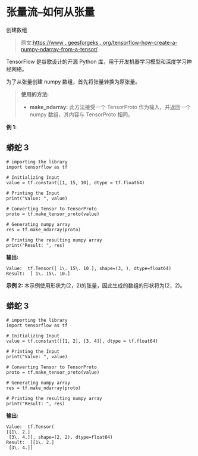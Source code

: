 # 张量流–如何从张量

创建数组

> 原文:[https://www . geesforgeks . org/tensorflow-how-create-a-numpy-ndarray-from-a-tensor/](https://www.geeksforgeeks.org/tensorflow-how-to-create-a-numpy-ndarray-from-a-tensor/)

TensorFlow 是谷歌设计的开源 Python 库，用于开发机器学习模型和深度学习神经网络。

为了从张量创建 numpy 数组，首先将张量转换为原张量。

> **使用的方法:**
> 
> *   **make_ndarray:** 此方法接受一个 TensorProto 作为输入，并返回一个 numpy 数组，其内容与 TensorProto 相同。

**例 1:**

## 蟒蛇 3

```
# importing the library
import tensorflow as tf

# Initializing Input
value = tf.constant([1, 15, 10], dtype = tf.float64)

# Printing the Input
print("Value: ", value)

# Converting Tensor to TensorProto
proto = tf.make_tensor_proto(value)

# Generating numpy array
res = tf.make_ndarray(proto)

# Printing the resulting numpy array
print("Result: ", res)
```

**输出:**

```
Value:  tf.Tensor([ 1\. 15\. 10.], shape=(3, ), dtype=float64)
Result:  [ 1\. 15\. 10.]

```

**示例 2:** 本示例使用形状为(2，2)的张量，因此生成的数组的形状将为(2，2)。

## 蟒蛇 3

```
# importing the library
import tensorflow as tf

# Initializing Input
value = tf.constant([[1, 2], [3, 4]], dtype = tf.float64)

# Printing the Input
print("Value: ", value)

# Converting Tensor to TensorProto
proto = tf.make_tensor_proto(value)

# Generating numpy array
res = tf.make_ndarray(proto)

# Printing the resulting numpy array
print("Result: ", res)
```

**输出:**

```
Value:  tf.Tensor(
[[1\. 2.]
 [3\. 4.]], shape=(2, 2), dtype=float64)
Result:  [[1\. 2.]
 [3\. 4.]]

```